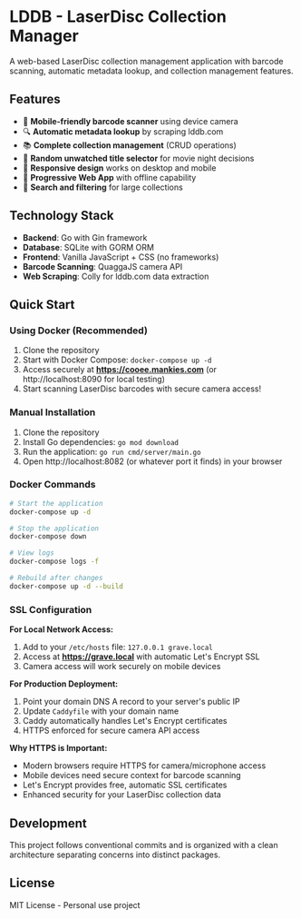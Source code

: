 # LDDB - LaserDisc Collection Manager

A web-based LaserDisc collection management application with barcode scanning, automatic metadata lookup, and collection management features.

## Features

- 📱 **Mobile-friendly barcode scanner** using device camera
- 🔍 **Automatic metadata lookup** by scraping lddb.com
- 📚 **Complete collection management** (CRUD operations)
- 🎲 **Random unwatched title selector** for movie night decisions
- 📱 **Responsive design** works on desktop and mobile
- 🔄 **Progressive Web App** with offline capability
- 🔎 **Search and filtering** for large collections

## Technology Stack

- **Backend**: Go with Gin framework
- **Database**: SQLite with GORM ORM
- **Frontend**: Vanilla JavaScript + CSS (no frameworks)
- **Barcode Scanning**: QuaggaJS camera API
- **Web Scraping**: Colly for lddb.com data extraction

## Quick Start

### Using Docker (Recommended)

1. Clone the repository
2. Start with Docker Compose: `docker-compose up -d`
3. Access securely at **https://cooee.mankies.com** (or http://localhost:8090 for local testing)
4. Start scanning LaserDisc barcodes with secure camera access!

### Manual Installation

1. Clone the repository
2. Install Go dependencies: `go mod download`  
3. Run the application: `go run cmd/server/main.go`
4. Open http://localhost:8082 (or whatever port it finds) in your browser

### Docker Commands

```bash
# Start the application
docker-compose up -d

# Stop the application  
docker-compose down

# View logs
docker-compose logs -f

# Rebuild after changes
docker-compose up -d --build
```

### SSL Configuration

**For Local Network Access:**
1. Add to your `/etc/hosts` file: `127.0.0.1 grave.local`  
2. Access at **https://grave.local** with automatic Let's Encrypt SSL
3. Camera access will work securely on mobile devices

**For Production Deployment:**
1. Point your domain DNS A record to your server's public IP
2. Update `Caddyfile` with your domain name
3. Caddy automatically handles Let's Encrypt certificates
4. HTTPS enforced for secure camera API access

**Why HTTPS is Important:**
- Modern browsers require HTTPS for camera/microphone access
- Mobile devices need secure context for barcode scanning
- Let's Encrypt provides free, automatic SSL certificates
- Enhanced security for your LaserDisc collection data

## Development

This project follows conventional commits and is organized with a clean architecture separating concerns into distinct packages.

## License

MIT License - Personal use project